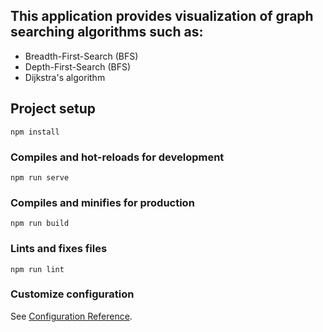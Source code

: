 ## This application provides visualization of graph searching algorithms such as:
 - Breadth-First-Search (BFS)
 - Depth-First-Search (BFS)
 - Dijkstra's algorithm

## Project setup
```
npm install
```

### Compiles and hot-reloads for development
```
npm run serve
```

### Compiles and minifies for production
```
npm run build
```

### Lints and fixes files
```
npm run lint
```

### Customize configuration
See [Configuration Reference](https://cli.vuejs.org/config/).
